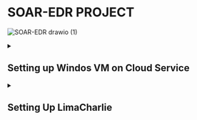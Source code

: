# SOAR-EDR PROJECT

![SOAR-EDR drawio (1)](https://github.com/user-attachments/assets/8cea4112-7935-4497-a402-2307d7fbf462)

<details>
  <summary>
    <h2>Setting up Windos VM on Cloud Service</h2>
  </summary>
  </br>
    <img width="1024" alt="Screenshot 2024-08-09 at 9 26 34 PM" src="https://github.com/user-attachments/assets/b18e3410-ba71-4685-b04c-5552815912c6">
  </br>
    First I had to set up a vm on the cloud service provider vulture. Once the account is set up, I had to click on the type of vm I am looking for with specs of what I am needing. 
</br>
  <details>
    <summary><h2>VM Log In with Credentials</h2></summary>
  <img width="1030" alt="Screenshot 2024-08-10 at 1 15 09 PM" src="https://github.com/user-attachments/assets/a1d76094-1226-45c4-809a-5b289cb68213">
  </br>
    Log in with the credentials given from cloud provider.
  </br>
    
  <img width="1256" alt="Screenshot 2024-08-10 at 1 34 14 PM" src="https://github.com/user-attachments/assets/b37bec06-ea26-411a-97d7-14c382feef4b">
I had to set a firewall rule to change the ssh on port 22 which was being allowed from anywhere to my own IP.
  </details>
</details>


<details>

<summary>
  <h2>Setting Up LimaCharlie</h2>
</summary>
</br>
<img width="1356" alt="Screenshot 2024-08-10 at 1 38 59 PM" src="https://github.com/user-attachments/assets/4ee12dba-10df-40c5-9973-841ee143c98d">
One of the first things I had to do was delete the standard installation keys and create my own for the SOAR EDR Project. 
